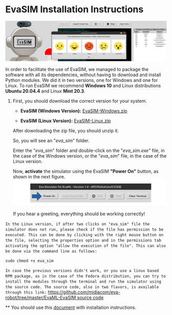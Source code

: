 # **EvaSIM** Installation Instructions
 
![](https://github.com/midiacom/eva-robot/blob/master/Assembly%20Process/capa_form_evasim.png)

In order to facilitate the use of EvaSIM, we managed to package the software with all its dependencies, without having to download and install Python modules. We did it in two versions, one for Windows and one for Linux. To run EvaSIM we recommend **Windows 10** and Linux distributions **Ubuntu 20.04.4** and Linux **Mint 20.3**.
 
1. First, you should download the correct version for your system.
 
    * **EvaSIM (Windows Version):** [EvaSIM-Windows.zip](https://drive.google.com/file/d/1DFTOngK1Vx59LI5tpZ7ynI98ocw5uj0h/view?usp=sharing)

 
    * **EvaSIM (Linux Version):** [EvaSIM-Linux.zip](https://drive.google.com/file/d/1XKnf_R5617iB0tA4-S1uQO62Fcj76AA3/view?usp=sharing)

 
    After downloading the zip file, you should unzip it.
 
    So, you will see an "*eva_sim*" folder. 
 
    Enter the "*eva_sim*" folder and double-click on the "*eva_sim.exe*" file, in the case of the Windows version, or the "*eva_sim*" file, in the case of the Linux version.
 
    Now, **activate** the simulator using the EvaSIM **"Power On"** button, as shown in the next figure.
    ![](https://github.com/midiacom/eva-robot/blob/master/Assembly%20Process/pow_img.png)
 
    If you hear a greeting, everything should be working correctly!

 
`In the Linux version, if after two clicks on "eva_sim" file the simulator does not run, please check if the file has permission to be executed. This can be done by clicking with the right mouse button on the file, selecting the properties option and in the permissions tab activating the option "allow the execution of the file". This can also be done via the command line as follows:`
```
sudo chmod +x eva_sim
```
`In case the previous versions didn't work, or you use a linux based RPM package, as in the case of the Fedora distribution, you can try to install the modules through the terminal and run the simulator using the source code. The source code, also in two flavors, is available through this link:`
[https://github.com/midiacom/eva-robot/tree/master/EvaML-EvaSIM source code](https://github.com/midiacom/eva-robot/tree/master/EvaML-EvaSIM%20source%20code)

** You should use this [document](https://github.com/midiacom/eva-robot/blob/master/EvaSIM%20Testing%20Version/EvaSIM%20-%20Installing%20Instructions%20-%20Appendix%20A.pdf
) with installation instructions.